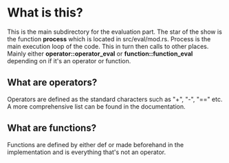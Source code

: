 
# What is this? 

This is the main subdirectory for the evaluation part. 
The star of the show is the function __process__ which is located in src/eval/mod.rs. 
Process is the main execution loop of the code. 
This in turn then calls to other places. 
Mainly either __operator::operator_eval__ or __function::function_eval__ depending on if it's an operator or function. 


## What are operators?

Operators are defined as the standard characters such as "+", "-", "==" etc.
A more comprehensive list can be found in the documentation. 

## What are functions?

Functions are defined by either def or made beforehand in the implementation and is everything that's not an operator. 


